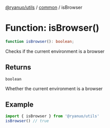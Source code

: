 [@ryanuo/utils](../../index.md) / [common](../index.md) / isBrowser

# Function: isBrowser()

```ts
function isBrowser(): boolean;
```

Checks if the current environment is a browser

## Returns

`boolean`

Whether the current environment is a browser

## Example

```ts
import { isBrowser } from '@ryanuo/utils'
isBrowser() // true
```
